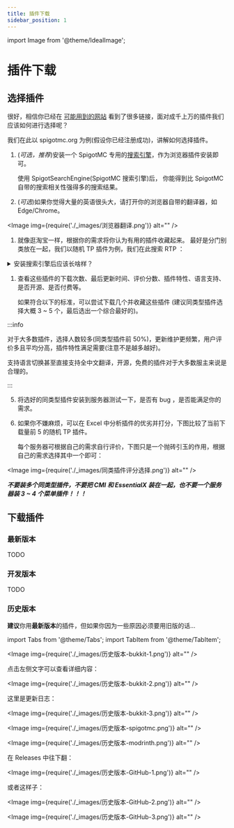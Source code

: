 ```yaml
---
title: 插件下载
sidebar_position: 1
---
```


import Image from '@theme/IdealImage';

# 插件下载

## 选择插件

很好，相信你已经在 [可能用到的网站](/docs-java/preparation/websites.md) 看到了很多链接，面对成千上万的插件我们应该如何进行选择呢？

我们在此以 spigotmc.org 为例(假设你已经注册成功)，讲解如何选择插件。

<!--markdownlint-disable ol-prefix-->

1. (_可选，推荐_)安装一个 SpigotMC 专用的[搜索引擎](https://fof1092.de/Plugins/SSE/Redirect/)，作为浏览器插件安装即可。

   使用 SpigotSearchEngine(SpigotMC 搜索引擎)后， 你能得到比 SpigotMC 自带的搜索相关性强得多的搜索结果。

2. (_可选_)如果你觉得大量的英语很头大，请打开你的浏览器自带的翻译器，如 Edge/Chrome。

<Image img={require('./_images/浏览器翻译.png')} alt="" />

1. 就像逛淘宝一样，根据你的需求将你认为有用的插件收藏起来。
   最好是分门别类放在一起，我们以随机 TP 插件为例，我们在此搜索 RTP ：

<details>
    <summary>安装搜索引擎后应该长啥样？</summary>

<Image img={require('./_images/Spigot搜索.png')} alt="" />

</details>

1. 查看这些插件的下载次数、最后更新时间、评价分数、插件特性、语言支持、是否开源、是否付费等。

   如果符合以下的标准，可以尝试下载几个并收藏这些插件 (建议同类型插件选择大概 3 ~ 5 个，最后选出一个综合最好的)。

:::info

对于大多数插件，选择人数较多(同类型插件前 50%)，更新维护更频繁，用户评价多且平均分高，插件特性满足需要(注意不是越多越好)。

支持语言切换甚至直接支持全中文翻译，开源，免费的插件对于大多数服主来说是合理的。

:::

5. 将选好的同类型插件安装到服务器测试一下，是否有 bug ，是否能满足你的需求。

6. 如果你不嫌麻烦，可以在 Excel 中分析插件的优劣并打分，下图比较了当前下载量前 5 的随机 TP 插件。

   每个服务器可根据自己的需求自行评价，下图只是一个抛砖引玉的作用，根据自己的需求选择其中一个即可：

<Image img={require('./_images/同类插件评分选择.png')} alt="" />

<!--markdownlint-enable ol-prefix-->

**_不要装多个同类型插件，不要把 CMI 和 EssentialX 装在一起，也不要一个服务器装 3 ~ 4 个菜单插件！！！_**

## 下载插件

### 最新版本

TODO

### 开发版本

TODO

### 历史版本

**建议**你用**最新版本**的插件，但如果你因为一些原因必须要用旧版的话...

import Tabs from '@theme/Tabs';
import TabItem from '@theme/TabItem';

<Tabs queryString="download-history-plugin">
<TabItem value="bukkit" label="Bukkit">

<Image img={require('./_images/历史版本-bukkit-1.png')} alt="" />

点击左侧文字可以查看详细内容：

<Image img={require('./_images/历史版本-bukkit-2.png')} alt="" />

这里是更新日志：

<Image img={require('./_images/历史版本-bukkit-3.png')} alt="" />

</TabItem>

<TabItem value="spigotmc" label="SpigotMC">

<Image img={require('./_images/历史版本-spigotmc.png')} alt="" />

</TabItem>

<TabItem value="modrinth" label="Modrinth">

<Image img={require('./_images/历史版本-modrinth.png')} alt="" />

</TabItem>

<TabItem value="github" label="GitHub">

在 Releases 中往下翻：

<Image img={require('./_images/历史版本-GitHub-1.png')} alt="" />

或者这样子：

<Image img={require('./_images/历史版本-GitHub-2.png')} alt="" />

<Image img={require('./_images/历史版本-GitHub-3.png')} alt="" />

</TabItem>
</Tabs>
